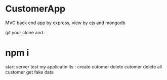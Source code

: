 # CustomerApp
MVC back end app by express, view by ejs and mongodb


git your clone and :

# npm i 
start server 
test my applicatin its :
create cutomer 
delete cutomer 
delete all customer 
get fake data
